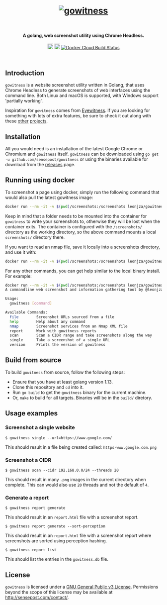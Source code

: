 <h1 align="center">
  <br>
  <a href="https://github.com/sensepost/gowitness">
    <img src="images/gowitness-logo.png" alt="gowitness"></a>
  <br>
  <br>
</h1>

<h4 align="center">A golang, web screenshot utility using Chrome Headless.</h4>
<p align="center">
  <a href="https://twitter.com/leonjza"><img src="https://img.shields.io/badge/Twitter-%40leonjza-blue.svg" alt="@leonjza" height="18"></a>
  <a href="https://goreportcard.com/report/github.com/sensepost/gowitness"><img src="https://goreportcard.com/badge/github.com/sensepost/gowitness" alt="Go Report Card" height="18"></a>
  <a href="https://hub.docker.com/r/leonjza/gowitness"><img alt="Docker Cloud Build Status" src="https://img.shields.io/docker/cloud/build/leonjza/gowitness"></a>
</p>
<br>

## Introduction

`gowitness` is a website screenshot utility written in Golang, that uses Chrome Headless to generate screenshots of web interfaces using the command line. Both Linux and macOS is supported, with Windows support 'partially working'.

Inspiration for `gowitness` comes from [Eyewitness](https://github.com/ChrisTruncer/EyeWitness). If you are looking for something with lots of extra features, be sure to check it out along with these [other](https://github.com/afxdub/http-screenshot-html) [projects](https://github.com/breenmachine/httpscreenshot).

## Installation

All you would need is an installation of the latest Google Chrome or Chromium and `gowitness` itself. `gowitness` can be downloaded using `go get -u github.com/sensepost/gowitness` or using the
binaries available for download from the [releases](https://github.com/sensepost/gowitness/releases) page.

## Running using docker

To screenshot a page using docker, simply run the following command that would also pull the latest gowitness image:

```bash
docker run --rm -it -v $(pwd)/screenshots:/screenshots leonjza/gowitness:latest single --url=https://www.google.com
```

Keep in mind that a folder needs to be mounted into the container for `gowitness` to write your screenshots to, otherwise they will be lost when the container exits. The container is configured with the `/screenshots/` directory as the working directory, so the above command mounts a local `screenshots/` directory there.

If you want to read an nmap file, save it locally into a screenshots directory, and use it with:

```bash
docker run --rm -it -v $(pwd)/screenshots:/screenshots leonjza/gowitness:latest nmap -f /screenshots/nmap.xml
```

For any other commands, you can get help similar to the local binary install. For example:

```bash
docker run --rm -it -v $(pwd)/screenshots:/screenshots leonjza/gowitness:latest -h
A commandline web screenshot and information gathering tool by @leonjza

Usage:
  gowitness [command]

Available Commands:
  file        Screenshot URLs sourced from a file
  help        Help about any command
  nmap        Screenshot services from an Nmap XML file
  report      Work with gowitness reports
  scan        Scan a CIDR range and take screenshots along the way
  single      Take a screenshot of a single URL
  version     Prints the version of gowitness
```

## Build from source

To build `gowitness` from source, follow the following steps:

* Ensure that you have at least golang version 1.13.
* Clone this repository and `cd` into it.
* Run `go build` to get the `gowitness` binary for the current machine.
* Or, `make` to build for all targets. Binaries will be in the `build/` diretory.

## Usage examples

### Screenshot a single website

`$ gowitness single --url=https://www.google.com/`

This should result in a file being created called: `https-www.google.com.png`

### Screenshot a CIDR

`$ gowitness scan --cidr 192.168.0.0/24 --threads 20`

This should result in many `.png` images in the current directory when complete. This can would also use `20` threads and not the default of `4`.

### Generate a report

`$ gowitness report generate`

This should result in an `report.html` file with a screenshot report.

`$ gowitness report generate --sort-perception`

This should result in an `report.html` file with a screenshot report where screenshots are sorted using perception hashing.

`$ gowitness report list`

This should list the entries in the `gowitness.db` file.

## License

`gowitness` is licensed under a [GNU General Public v3 License](https://www.gnu.org/licenses/gpl-3.0.en.html). Permissions beyond the scope of this license may be available at http://sensepost.com/contact/.
